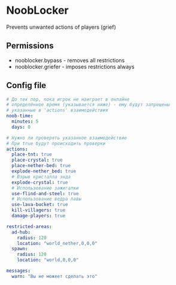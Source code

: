 # NoobLocker
Prevents unwanted actions of players (grief)
 
## Permissions
* nooblocker.bypass - removes all restrictions
* nooblocker.griefer - imposes restrictions always

## Config file
```yml
# До тех пор, пока игрок не наиграет в онлайне
# определённое время (указывается ниже) - ему будут запрещены
# указанные в 'actions' взаимодействия
noob-time:
  minutes: 5
  days: 0

# Нужно ли проверять указанное взаимодействие
# При true будут происходить проверки
actions:
  place-tnt: true
  place-crystal: true
  place-nether-bed: true
  explode-nether_bed: true
  # Взрыв кристалла энда
  explode-crystal: true
  # Использование зажигалки
  use-flind-and-steel: true
  # Использование ведра лавы
  use-lava-bucket: true
  kill-villagers: true
  damage-players: true

restricted-areas:
  ad-hub:
    radius: 120
    location: "world_nether,0,0,0"
  spawn:
    radius: 120
    location: "world,0,0,0"

messages:
  warn: "Вы не можеет сделать это"
```
